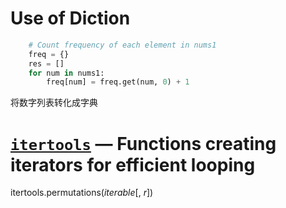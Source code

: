 # Use of Diction


```python
    # Count frequency of each element in nums1
    freq = {}
    res = []
    for num in nums1:
        freq[num] = freq.get(num, 0) + 1
```

将数字列表转化成字典



# [`itertools`](https://docs.python.org/2/library/itertools.html#module-itertools) — Functions creating iterators for efficient looping

itertools.permutations(*iterable*[, *r*])